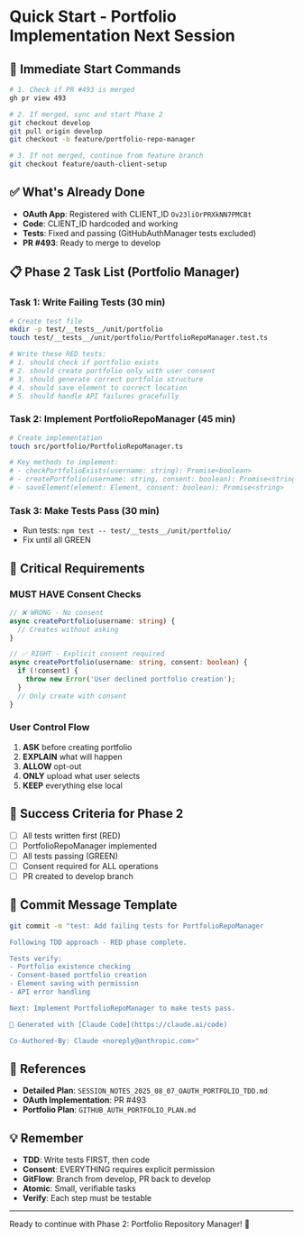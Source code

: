 # Quick Start - Portfolio Implementation Next Session

## 🚀 Immediate Start Commands

```bash
# 1. Check if PR #493 is merged
gh pr view 493

# 2. If merged, sync and start Phase 2
git checkout develop
git pull origin develop
git checkout -b feature/portfolio-repo-manager

# 3. If not merged, continue from feature branch
git checkout feature/oauth-client-setup
```

## ✅ What's Already Done

- **OAuth App**: Registered with CLIENT_ID `Ov23liOrPRXkNN7PMCBt`
- **Code**: CLIENT_ID hardcoded and working
- **Tests**: Fixed and passing (GitHubAuthManager tests excluded)
- **PR #493**: Ready to merge to develop

## 📋 Phase 2 Task List (Portfolio Manager)

### Task 1: Write Failing Tests (30 min)
```bash
# Create test file
mkdir -p test/__tests__/unit/portfolio
touch test/__tests__/unit/portfolio/PortfolioRepoManager.test.ts

# Write these RED tests:
# 1. should check if portfolio exists
# 2. should create portfolio only with user consent  
# 3. should generate correct portfolio structure
# 4. should save element to correct location
# 5. should handle API failures gracefully
```

### Task 2: Implement PortfolioRepoManager (45 min)
```bash
# Create implementation
touch src/portfolio/PortfolioRepoManager.ts

# Key methods to implement:
# - checkPortfolioExists(username: string): Promise<boolean>
# - createPortfolio(username: string, consent: boolean): Promise<string>
# - saveElement(element: Element, consent: boolean): Promise<string>
```

### Task 3: Make Tests Pass (30 min)
- Run tests: `npm test -- test/__tests__/unit/portfolio/`
- Fix until all GREEN

## 🔑 Critical Requirements

### MUST HAVE Consent Checks
```typescript
// ❌ WRONG - No consent
async createPortfolio(username: string) {
  // Creates without asking
}

// ✅ RIGHT - Explicit consent required
async createPortfolio(username: string, consent: boolean) {
  if (!consent) {
    throw new Error('User declined portfolio creation');
  }
  // Only create with consent
}
```

### User Control Flow
1. **ASK** before creating portfolio
2. **EXPLAIN** what will happen
3. **ALLOW** opt-out
4. **ONLY** upload what user selects
5. **KEEP** everything else local

## 🎯 Success Criteria for Phase 2

- [ ] All tests written first (RED)
- [ ] PortfolioRepoManager implemented
- [ ] All tests passing (GREEN)
- [ ] Consent required for ALL operations
- [ ] PR created to develop branch

## 📝 Commit Message Template

```bash
git commit -m "test: Add failing tests for PortfolioRepoManager

Following TDD approach - RED phase complete.

Tests verify:
- Portfolio existence checking
- Consent-based portfolio creation
- Element saving with permission
- API error handling

Next: Implement PortfolioRepoManager to make tests pass.

🤖 Generated with [Claude Code](https://claude.ai/code)

Co-Authored-By: Claude <noreply@anthropic.com>"
```

## 🔗 References

- **Detailed Plan**: `SESSION_NOTES_2025_08_07_OAUTH_PORTFOLIO_TDD.md`
- **OAuth Implementation**: PR #493
- **Portfolio Plan**: `GITHUB_AUTH_PORTFOLIO_PLAN.md`

## 💡 Remember

- **TDD**: Write tests FIRST, then code
- **Consent**: EVERYTHING requires explicit permission
- **GitFlow**: Branch from develop, PR back to develop
- **Atomic**: Small, verifiable tasks
- **Verify**: Each step must be testable

---

Ready to continue with Phase 2: Portfolio Repository Manager! 🚀